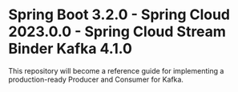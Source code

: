 # Spring Boot 3.2.0 - Spring Cloud 2023.0.0 - Spring Cloud Stream Binder Kafka 4.1.0

This repository will become a reference guide for implementing a production-ready Producer and Consumer for Kafka.
